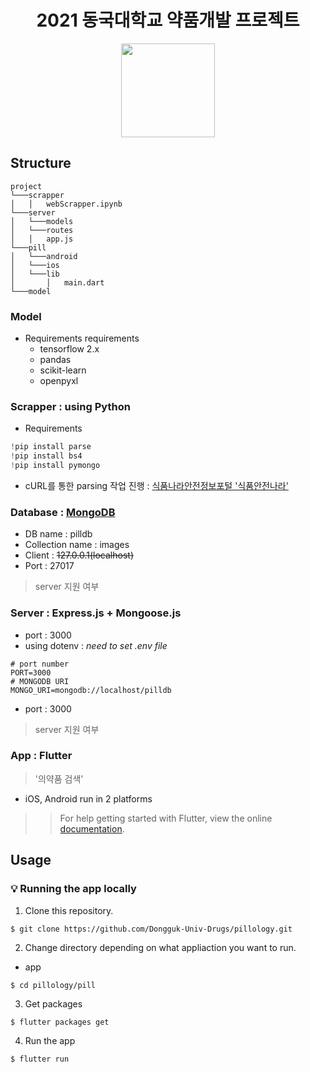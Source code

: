 <h1 align="center">
  2021 동국대학교 약품개발 프로젝트
</h1>
<p align="center">
  <img src="https://user-images.githubusercontent.com/22142225/105579816-32af6880-5dcc-11eb-8765-7c6638e8bc93.gif" width="150"/>
</p>

## Structure
```
project
└───scrapper
│   │   webScrapper.ipynb
└───server
│   └───models
│   └───routes
│   │   app.js
└───pill
│   └───android
│   └───ios
│   └───lib
│       │   main.dart
└───model
```

### Model
* Requirements
requirements
  + tensorflow 2.x
  + pandas
  + scikit-learn
  + openpyxl

### Scrapper : using **Python**
* Requirements 
```python
!pip install parse
!pip install bs4
!pip install pymongo
```
* cURL를 통한 parsing 작업 진행 : <a href='https://www.foodsafetykorea.go.kr/portal/board/board.do?menu_grp=MENU_NEW01&menu_no=3120'>식품나라안전정보포털 '식품안전나라'</a>

### Database : <a href='https://www.mongodb.com/'><b>MongoDB</b></a>
- DB name : pilldb
- Collection name : images
- Client : ~~127.0.0.1(localhost)~~
- Port : 27017
> server 지원 여부

### Server : **Express.js + Mongoose.js**
- port : 3000
- using dotenv : <em>need to set .env file</em>
```env
# port number
PORT=3000
# MONGODB URI
MONGO_URI=mongodb://localhost/pilldb
```
- port : 3000
> server 지원 여부

### App : Flutter
> '의약품 검색'
* iOS, Android run in 2 platforms
>> For help getting started with Flutter, view the online [documentation](https://flutter.io/).

## Usage 
### :bulb: Running the app locally
1. Clone this repository.
```terminal
$ git clone https://github.com/Dongguk-Univ-Drugs/pillology.git
```
2. Change directory depending on what appliaction you want to run.
* app
```terminal
$ cd pillology/pill
```
3. Get packages
```terminal
$ flutter packages get
```
4. Run the app
```terminal
$ flutter run
```
